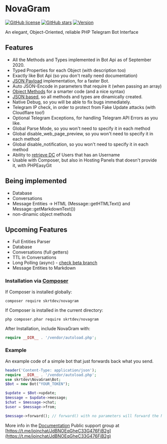 # NovaGram
[![GitHub license](https://img.shields.io/github/license/skrtdev/NovaGram)](https://github.com/skrtdev/NovaGram/blob/master/LICENSE) [![GitHub stars](https://img.shields.io/github/stars/skrtdev/NovaGram)](https://github.com/skrtdev/NovaGram/stargazers) [![Version](https://img.shields.io/badge/version-1.x-blue)](https://github.com/skrtdev/NovaGram/releases)

An elegant, Object-Oriented, reliable PHP Telegram Bot Interface

## Features

- All the Methods and Types implemented in Bot Api as of September 2020.
- Typed Properties for each Object (with description too)
- Exactly like Bot Api (so you don't really need documentation)
- [JSON Payload](https://docs.novagram.ga/construct.html#json-payload) implementation, for a faster Bot.
- Auto JSON-Encode in parameters that require it (when passing an array)
- [Object Methods](https://docs.novagram.ga/objects.html#objects-methods) for a smarter code (and a nice syntax)
- [JSON based](https://github.com/skrtdev/NovaGram/blob/master/src/novagram/json.json), so all methods and types are dinamically created.
- Native Debug, so you will be able to fix bugs immediately.
- Telegram IP check, in order to protect from Fake Update attacks (with Cloudflare too!)
- Optional Telegram Exceptions, for handling Telegram API Errors as you like.
- Global Parse Mode, so you won't need to specify it in each method
- Global disable_web_page_preview, so you won't need to specify it in each method
- Global disable_notification, so you won't need to specify it in each method
- Ability to [retrieve DC](https://docs.novagram.ga/docs.html#getUsernameDC) of Users that has an Username
- Usable with Composer, but also in Hosting Panels that doesn't provide it, with PHPEasyGit

## Being implemented

- Database
- Conversations
- Message Entities -> HTML (Message::getHTMLText() and Message::getMarkdownText())
- non-dinamic object methods

## Upcoming Features

- Full Entities Parser
- Database
- Conversations (full getters)
- TTL in Conversations
- Long Polling (async) - [check beta branch](https://github.com/skrtdev/NovaGram/tree/beta)
- Message Entities to Markdown

### Installation via [Composer](https://getcomposer.org)
If Composer is installed globally:
```
composer require skrtdev/novagram
```

If Composer is installed in the current directory:
```
php composer.phar require skrtdev/novagram
```

After Installation, include NovaGram with:
```php
require __DIR__ . '/vendor/autoload.php';
```

### Example
An example code of a simple bot that just forwards back what you send.

```php
header('Content-Type: application/json');
require __DIR__ . '/vendor/autoload.php';
use skrtdev\NovaGram\Bot;
$Bot = new Bot("YOUR_TOKEN");

$update = $Bot->update;
$message = $update->message;
$chat = $message->chat;
$user = $message->from;

$message->forward(); // forward() with no parameters will forward the Message back to the sender
```

More info in the [Documentation](https://docs.novagram.ga)
Public support group at [https://t.me/joinchat/JdBNOEqGheC33G476FiB2g](https://t.me/joinchat/JdBNOEqGheC33G476FiB2g)

